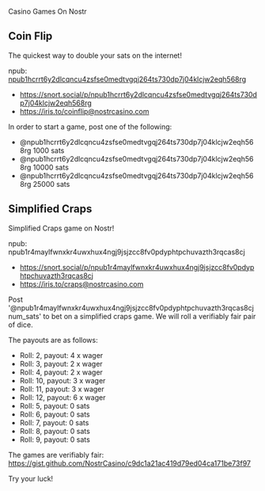 Casino Games On Nostr

## Coin Flip 
The quickest way to double your sats on the internet!

npub: [npub1hcrrt6y2dlcqncu4zsfse0medtvgqj264ts730dp7j04klcjw2eqh568rg](nostr:npub1hcrrt6y2dlcqncu4zsfse0medtvgqj264ts730dp7j04klcjw2eqh568rg)
- https://snort.social/p/npub1hcrrt6y2dlcqncu4zsfse0medtvgqj264ts730dp7j04klcjw2eqh568rg
- https://iris.to/coinflip@nostrcasino.com

In order to start a game, post one of the following:
- @npub1hcrrt6y2dlcqncu4zsfse0medtvgqj264ts730dp7j04klcjw2eqh568rg 1000 sats
- @npub1hcrrt6y2dlcqncu4zsfse0medtvgqj264ts730dp7j04klcjw2eqh568rg 10000 sats
- @npub1hcrrt6y2dlcqncu4zsfse0medtvgqj264ts730dp7j04klcjw2eqh568rg 25000 sats

## Simplified Craps
Simplified Craps game on Nostr!

npub: npub1r4maylfwnxkr4uwxhux4ngj9jsjzcc8fv0pdyphtpchuvazth3rqcas8cj
- https://snort.social/p/npub1r4maylfwnxkr4uwxhux4ngj9jsjzcc8fv0pdyphtpchuvazth3rqcas8cj
- https://iris.to/craps@nostrcasino.com

Post '@npub1r4maylfwnxkr4uwxhux4ngj9jsjzcc8fv0pdyphtpchuvazth3rqcas8cj num_sats' to bet on a simplified craps game. We will roll a verifiably fair pair of dice.

The payouts are as follows:
- Roll: 2, payout: 4 x wager
- Roll: 3, payout: 2 x wager
- Roll: 4, payout: 2 x wager
- Roll: 10, payout: 3 x wager
- Roll: 11, payout: 3 x wager
- Roll: 12, payout: 6 x wager
- Roll: 5, payout: 0 sats
- Roll: 6, payout: 0 sats
- Roll: 7, payout: 0 sats
- Roll: 8, payout: 0 sats
- Roll: 9, payout: 0 sats

The games are verifiably fair: https://gist.github.com/NostrCasino/c9dc1a21ac419d79ed04ca171be73f97

Try your luck!


